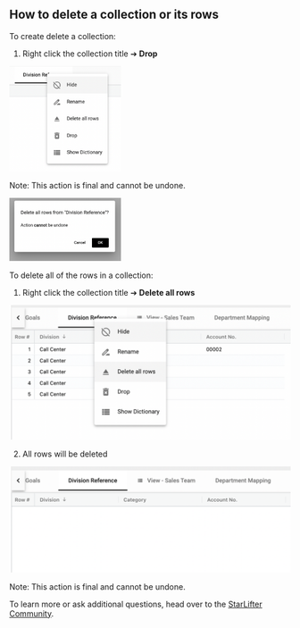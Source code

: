 ## How to delete a collection or its rows

To create delete a collection:

1.	Right click the collection title ➔ **Drop**

<img src="../assets/delete.png"  style="width:200px" class="border"></img>

Note:  This action is final and cannot be undone.

<img src="../assets/delete2.png"  style="width:200px" class="border"></img>


To delete all of the rows in a collection:

1.  Right click the collection title ➔ **Delete all rows**

<img src="../assets/delete1.png"  style="width:600px" class="border"></img>

2.  All rows will be deleted

<img src="../assets/delete3.png"  style="width:600px" class="border"></img>

Note:  This action is final and cannot be undone.



To learn more or ask additional questions, head over to the [StarLifter Community](https://community.starlifter.io).

